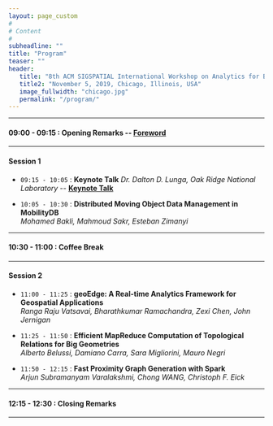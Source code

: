 ```yaml
---
layout: page_custom
#
# Content
#
subheadline: ""
title: "Program"
teaser: ""
header:
   title: "8th ACM SIGSPATIAL International Workshop on Analytics for Big Geospatial Data (BigSpatial 2019)"
   title2: "November 5, 2019, Chicago, Illinois, USA"
   image_fullwidth: "chicago.jpg"
   permalink: "/program/"
---
```


---------------------------------------

#### 09:00 - 09:15 : Opening Remarks -- [Foreword](docs/Frontmatter.pdf)

---------------------------------------

#### Session 1

* `09:15 - 10:05` : **Keynote Talk** *Dr. Dalton D. Lunga, Oak Ridge National Laboratory* -- [**Keynote Talk**](/keynotes/#talk1)

* `10:05 - 10:30` : **Distributed Moving Object Data Management in MobilityDB**   
*Mohamed Bakli, Mahmoud Sakr, Esteban Zimanyi*

---------------------------------------

#### 10:30 - 11:00 : Coffee Break

---------------------------------------

#### Session 2

* `11:00 - 11:25` : **geoEdge: A Real-time Analytics Framework for Geospatial Applications**   
*Ranga Raju Vatsavai, Bharathkumar Ramachandra, Zexi Chen, John Jernigan*

* `11:25 - 11:50` : **Efficient MapReduce Computation of Topological Relations for Big Geometries**   
*Alberto Belussi, Damiano Carra, Sara Migliorini, Mauro Negri*

* `11:50 - 12:15` : **Fast Proximity Graph Generation with Spark**   
*Arjun Subramanyam Varalakshmi, Chong WANG, Christoph F. Eick*

---------------------------------------

#### 12:15 - 12:30 : Closing Remarks

---------------------------------------

<br />
<br />





